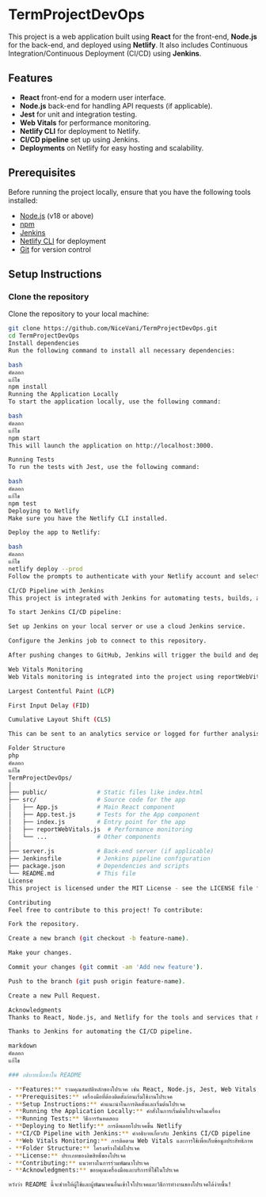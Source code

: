 # TermProjectDevOps

This project is a web application built using **React** for the front-end, **Node.js** for the back-end, and deployed using **Netlify**. It also includes Continuous Integration/Continuous Deployment (CI/CD) using **Jenkins**.

## Features

- **React** front-end for a modern user interface.
- **Node.js** back-end for handling API requests (if applicable).
- **Jest** for unit and integration testing.
- **Web Vitals** for performance monitoring.
- **Netlify CLI** for deployment to Netlify.
- **CI/CD pipeline** set up using Jenkins.
- **Deployments** on Netlify for easy hosting and scalability.

## Prerequisites

Before running the project locally, ensure that you have the following tools installed:

- [Node.js](https://nodejs.org/) (v18 or above)
- [npm](https://www.npmjs.com/)
- [Jenkins](https://www.jenkins.io/)
- [Netlify CLI](https://docs.netlify.com/cli/get-started/) for deployment
- [Git](https://git-scm.com/) for version control

## Setup Instructions

### Clone the repository

Clone the repository to your local machine:

```bash
git clone https://github.com/NiceVani/TermProjectDevOps.git
cd TermProjectDevOps
Install dependencies
Run the following command to install all necessary dependencies:

bash
คัดลอก
แก้ไข
npm install
Running the Application Locally
To start the application locally, use the following command:

bash
คัดลอก
แก้ไข
npm start
This will launch the application on http://localhost:3000.

Running Tests
To run the tests with Jest, use the following command:

bash
คัดลอก
แก้ไข
npm test
Deploying to Netlify
Make sure you have the Netlify CLI installed.

Deploy the app to Netlify:

bash
คัดลอก
แก้ไข
netlify deploy --prod
Follow the prompts to authenticate with your Netlify account and select your site.

CI/CD Pipeline with Jenkins
This project is integrated with Jenkins for automating tests, builds, and deployments. The Jenkins pipeline is defined in the Jenkinsfile and automatically triggers deployments to Netlify after successful builds.

To start Jenkins CI/CD pipeline:

Set up Jenkins on your local server or use a cloud Jenkins service.

Configure the Jenkins job to connect to this repository.

After pushing changes to GitHub, Jenkins will trigger the build and deployment automatically.

Web Vitals Monitoring
Web Vitals monitoring is integrated into the project using reportWebVitals.js. This will track essential metrics such as:

Largest Contentful Paint (LCP)

First Input Delay (FID)

Cumulative Layout Shift (CLS)

This can be sent to an analytics service or logged for further analysis.

Folder Structure
php
คัดลอก
แก้ไข
TermProjectDevOps/
│
├── public/              # Static files like index.html
├── src/                 # Source code for the app
│   ├── App.js           # Main React component
│   ├── App.test.js      # Tests for the App component
│   ├── index.js         # Entry point for the app
│   ├── reportWebVitals.js  # Performance monitoring
│   └── ...              # Other components
│
├── server.js            # Back-end server (if applicable)
├── Jenkinsfile          # Jenkins pipeline configuration
├── package.json         # Dependencies and scripts
└── README.md            # This file
License
This project is licensed under the MIT License - see the LICENSE file for details.

Contributing
Feel free to contribute to this project! To contribute:

Fork the repository.

Create a new branch (git checkout -b feature-name).

Make your changes.

Commit your changes (git commit -am 'Add new feature').

Push to the branch (git push origin feature-name).

Create a new Pull Request.

Acknowledgments
Thanks to React, Node.js, and Netlify for the tools and services that make this project possible.

Thanks to Jenkins for automating the CI/CD pipeline.

markdown
คัดลอก
แก้ไข

### อธิบายเนื้อหาใน README

- **Features:** รวมคุณสมบัติหลักของโปรเจค เช่น React, Node.js, Jest, Web Vitals, Netlify, Jenkins
- **Prerequisites:** เครื่องมือที่ต้องติดตั้งก่อนเริ่มใช้งานโปรเจค
- **Setup Instructions:** คำแนะนำในการติดตั้งและเริ่มต้นโปรเจค
- **Running the Application Locally:** คำสั่งในการเริ่มต้นโปรเจคในเครื่อง
- **Running Tests:** วิธีการรันทดสอบ
- **Deploying to Netlify:** การดีพลอยโปรเจคขึ้น Netlify
- **CI/CD Pipeline with Jenkins:** คำอธิบายเกี่ยวกับ Jenkins CI/CD pipeline
- **Web Vitals Monitoring:** การติดตาม Web Vitals และการใช้เพื่อเก็บข้อมูลประสิทธิภาพ
- **Folder Structure:** โครงสร้างไฟล์โปรเจค
- **License:** ประเภทของลิขสิทธิ์ของโปรเจค
- **Contributing:** แนวทางในการร่วมพัฒนาโปรเจค
- **Acknowledgments:** ขอบคุณเครื่องมือและบริการที่ใช้ในโปรเจค

หวังว่า README นี้จะช่วยให้ผู้ใช้และผู้พัฒนาคนอื่นเข้าใจโปรเจคและวิธีการทำงานของโปรเจคได้ง่ายขึ้น!







